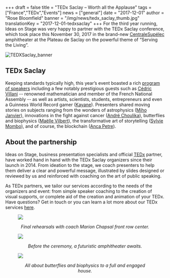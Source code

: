 +++
draft			= false
title			= "TEDx Saclay – Worth all the Applause"
tags			= ["France","TEDx","Events"]
news			= ["general"] 
date			= "2017-12-01"
author			= "Rose Bloomfield"
banner			= "/img/news/tedx_saclay_thumb.jpg"
translationKey  = "2017-12-01-tedxsaclay"
+++
For the third year running, Ideas on Stage was very happy to partner with the TEDx Saclay conference, which took place this November 30, 2017 in the brand-new [CentraleSupélec]( http://www.centralesupelec.fr/) amphitheater at the Plateau de Saclay on the powerful theme of “Serving the Living”.

![TEDXSaclay_banner][pic1]
 

## TEDx Saclay

Keeping standards typically high, this year’s event boasted a rich [program of speakers](https://tedxsaclay.com/2017/intervenants) including a few notably prestigious guests such as [Cédric Villani]( http://cedricvillani.org/) -- renowned mathematician and member of the French National Assembly -- as well as artists, scientists, students, entrepreneurs and even a Guinness World Record gamer ([Kayane](http://kayane.fr/2012/01/23/kayanes-guinness-world-records-pictures/)). Presenters shared moving stories on subjects ranging from the wonders of astrophysics ([Miho Janvier](https://www-perso.ias.u-psud.fr/mihojanvier/)), innovations in the fight against cancer ([André Choulika](https://en.wikipedia.org/wiki/Andr%C3%A9_Choulika)), butterflies and biophysics ([Maëlle Vilbert](https://tedxsaclay.com/editions/au-service-du-vivant/intervenants/maelle-vilbert)), the transformative art of storytelling ([Sylvie Mombo](http://www.artsdurecit.com/SYLVIE-MOMBO)), and of course, the blockchain ([Anca Petre](http://www.ancapetre.com/)).

## About the partnership

Ideas on Stage, business presentation specialists and official [TEDx](https://www.ted.com/about/programs-initiatives/tedx-program) partner, have worked hand in hand with the TEDx Saclay organizers since their launch in 2014. From ideation to the stage, we coach presenters to help them deliver a clear and powerful message, illustrated by slides designed or reviewed by us and reinforced with coaching on the art of public speaking. 

As TEDx partners, we tailor our services according to the needs of the organizers and event: from simple speaker coaching to the creation of visual supports, or complete aid of the creation and animation of your TEDx. Have questions? Get in touch or you can learn a lot more about our TEDx services [here](https://www.ideasonstage.com/tedx/).

<figure>
  <img src="/img/news/rehearsal.jpg"  />
  <figcaption>
      <p style="text-align: center;"><em>Final rehearsals with coach Marion Chapsal front row center. </em></p>
  </figcaption>
</figure>

<figure>
  <img src="/img/news/amphi_UV.jpg"  />
  <figcaption>
      <p style="text-align: center;"><em>Before the ceremony, a futuristic amphitheater awaits. </em></p>
  </figcaption>
</figure>

<figure>
  <img src="/img/news/IMG_4005_2.jpg"  />
  <figcaption>
      <p style="text-align: center;"><em>All about butterflies and biophysics to a full and engaged house. </em></p>
  </figcaption>
</figure>

[pic1]:  /img/news/TEDxSaclay_banner.jpg


